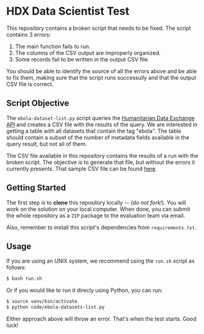 # HDX Data Scientist Test
This repository contains a broken script that needs to be fixed. The script contains 3 errors:

1. The main function fails to run.
2. The columns of the CSV output are improperly organized.
3. Some records fail to be written in the output CSV file.

You should be able to identify the source of all the errors above and be able to fix them, making sure that the script runs successully and that the output CSV file is correct.

## Script Objective
The `ebola-dataset-list.py` script queries the [Humanitarian Data Exchange API](http://docs.ckan.org/) and creates a CSV file with the results of the query. We are interested in getting a table with all datasets that contain the tag "ebola". The table should contain a subset of the number of metadata fields available in the query result, but not all of them.

The CSV file available in this repository contains the results of a run with the broken script. The objective is to generate that file, but without the errors it currently presents. That sample CSV file can be found [here](data/dataset-list.csv).

## Getting Started
The first step is to **clone** this repository locally -- (*do not fork!*). You will work on the solution on your local computer. When done, you can submit the whole repository as a `ZIP` package to the evaluation team via email.

Also, remember to install this script's dependencies from `requirements.txt`.

## Usage
If you are using an UNIX system, we recommend using the `run.sh` script as follows:

```bash
$ bash run.sh
```

Or if you would like to run it direcly using Python, you can run:

```bash
$ source venv/bin/activate
$ python code/ebola-datasets-list.py
```

Either approach above will throw an error. That's when the test starts. Good luck!